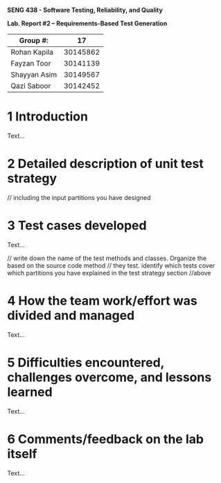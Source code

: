 **SENG 438 - Software Testing, Reliability, and Quality**

**Lab. Report \#2 – Requirements-Based Test Generation**

| Group \#:      |   17  |
| -------------- | --- |
| Rohan Kapila | 30145862 |
| Fayzan Toor               | 30141139    |
| Shayyan Asim               |  30149567   |
| Qazi Saboor               | 30142452    |

# 1 Introduction

Text…

# 2 Detailed description of unit test strategy

// including the input partitions you have designed

# 3 Test cases developed

Text…

// write down the name of the test methods and classes. Organize the based on
the source code method // they test. identify which tests cover which partitions
you have explained in the test strategy section //above

# 4 How the team work/effort was divided and managed

Text…

# 5 Difficulties encountered, challenges overcome, and lessons learned

Text…

# 6 Comments/feedback on the lab itself

Text…
